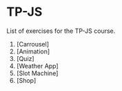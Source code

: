 # TP-JS

List of exercises for the TP-JS course.
1. [Carrousel]
2. [Animation]
3. [Quiz]
4. [Weather App]
5. [Slot Machine]
6. [Shop]